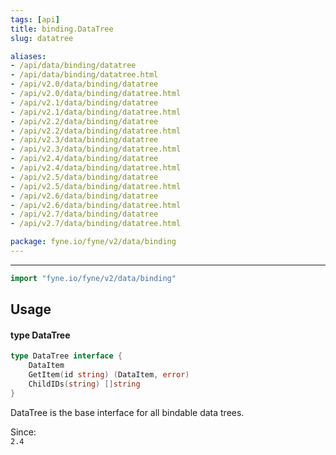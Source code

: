 ```yaml
---
tags: [api]
title: binding.DataTree
slug: datatree

aliases:
- /api/data/binding/datatree
- /api/data/binding/datatree.html
- /api/v2.0/data/binding/datatree
- /api/v2.0/data/binding/datatree.html
- /api/v2.1/data/binding/datatree
- /api/v2.1/data/binding/datatree.html
- /api/v2.2/data/binding/datatree
- /api/v2.2/data/binding/datatree.html
- /api/v2.3/data/binding/datatree
- /api/v2.3/data/binding/datatree.html
- /api/v2.4/data/binding/datatree
- /api/v2.4/data/binding/datatree.html
- /api/v2.5/data/binding/datatree
- /api/v2.5/data/binding/datatree.html
- /api/v2.6/data/binding/datatree
- /api/v2.6/data/binding/datatree.html
- /api/v2.7/data/binding/datatree
- /api/v2.7/data/binding/datatree.html

package: fyne.io/fyne/v2/data/binding
---
```



---
```go
import "fyne.io/fyne/v2/data/binding"
```

## Usage

#### type DataTree

```go
type DataTree interface {
	DataItem
	GetItem(id string) (DataItem, error)
	ChildIDs(string) []string
}
```

DataTree is the base interface for all bindable data trees.


<div class="since">Since: <code>
2.4</code></div>
